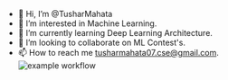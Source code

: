 - 👋 Hi, I’m @TusharMahata
- 👀 I’m interested in Machine Learning.
- 🌱 I’m currently learning Deep Learning Architecture.
- 💞️ I’m looking to collaborate on ML Contest's.
- 📫 How to reach me tusharmahata07.cse@gmail.com.
![example workflow](https://github.com/github/docs/actions/workflows/main.yml/badge.svg)
<!---
Xbot-me/Xbot-me is a ✨ special ✨ repository because its `README.md` (this file) appears on your GitHub profile.
You can click the Preview link to take a look at your changes.
--->
